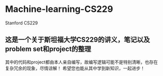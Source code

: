 # Machine-learning-CS229
Stanford CS229
## 这是一个关于斯坦福大学CS229的讲义，笔记以及problem set和project的整理
  其中的代码和project都由本人亲自编写，故编写逻辑可能不是特别清晰，也存在复杂冗余的现象，尽情谅解！
  希望您也能从其中学到新知识，一起进步！
